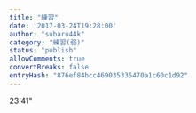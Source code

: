 ```yaml
---
title: "練習"
date: '2017-03-24T19:28:00'
author: "subaru44k"
category: "練習(弱)"
status: "publish"
allowComments: true
convertBreaks: false
entryHash: "876ef84bcc469035335470a1c60c1d92"
---
```

23'41"
